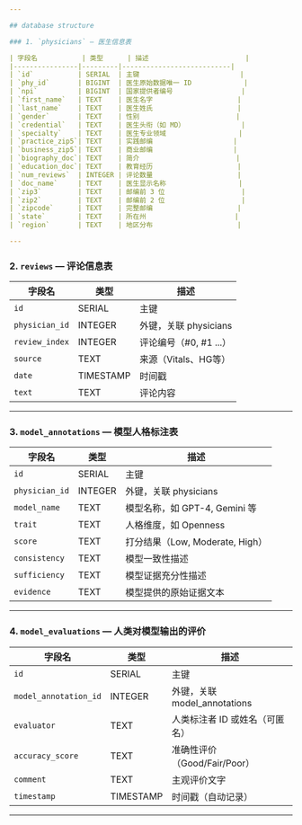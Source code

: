 ```yaml
---

## database structure

### 1. `physicians` — 医生信息表

| 字段名           | 类型      | 描述                        |
|----------------|---------|---------------------------|
| `id`           | SERIAL  | 主键                         |
| `phy_id`       | BIGINT  | 医生原始数据唯一 ID             |
| `npi`          | BIGINT  | 国家提供者编号                 |
| `first_name`   | TEXT    | 医生名字                     |
| `last_name`    | TEXT    | 医生姓氏                     |
| `gender`       | TEXT    | 性别                        |
| `credential`   | TEXT    | 医生头衔（如 MD）              |
| `specialty`    | TEXT    | 医生专业领域                  |
| `practice_zip5`| TEXT    | 实践邮编                    |
| `business_zip5`| TEXT    | 商业邮编                    |
| `biography_doc`| TEXT    | 简介                        |
| `education_doc`| TEXT    | 教育经历                     |
| `num_reviews`  | INTEGER | 评论数量                     |
| `doc_name`     | TEXT    | 医生显示名称                  |
| `zip3`         | TEXT    | 邮编前 3 位                   |
| `zip2`         | TEXT    | 邮编前 2 位                   |
| `zipcode`      | TEXT    | 完整邮编                     |
| `state`        | TEXT    | 所在州                      |
| `region`       | TEXT    | 地区分布                     |

---
```


### 2. `reviews` — 评论信息表

| 字段名           | 类型       | 描述                  |
|----------------|----------|---------------------|
| `id`           | SERIAL   | 主键                  |
| `physician_id` | INTEGER  | 外键，关联 physicians |
| `review_index` | INTEGER  | 评论编号（#0, #1 ...） |
| `source`       | TEXT     | 来源（Vitals、HG等）    |
| `date`         | TIMESTAMP| 时间戳                |
| `text`         | TEXT     | 评论内容                |

---

### 3. `model_annotations` — 模型人格标注表

| 字段名           | 类型       | 描述                         |
|----------------|----------|----------------------------|
| `id`           | SERIAL   | 主键                         |
| `physician_id` | INTEGER  | 外键，关联 physicians         |
| `model_name`   | TEXT     | 模型名称，如 GPT-4, Gemini 等 |
| `trait`        | TEXT     | 人格维度，如 Openness        |
| `score`        | TEXT     | 打分结果（Low, Moderate, High）|
| `consistency`  | TEXT     | 模型一致性描述                 |
| `sufficiency`  | TEXT     | 模型证据充分性描述              |
| `evidence`     | TEXT     | 模型提供的原始证据文本           |

---

### 4. `model_evaluations` — 人类对模型输出的评价

| 字段名               | 类型       | 描述                          |
|--------------------|----------|-----------------------------|
| `id`               | SERIAL   | 主键                          |
| `model_annotation_id` | INTEGER  | 外键，关联 model_annotations   |
| `evaluator`        | TEXT     | 人类标注者 ID 或姓名（可匿名）      |
| `accuracy_score`   | TEXT     | 准确性评价（Good/Fair/Poor）    |
| `comment`          | TEXT     | 主观评价文字                    |
| `timestamp`        | TIMESTAMP| 时间戳（自动记录）              |

---

